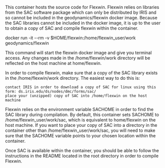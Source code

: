 This container hosts the source code for Flexwin. Flexwin relies on libraries from the SAC software package which can only be distributed by IRIS and so cannot be included in the geodynamics/flexwin docker image. Because the SAC libraries cannot be included in the docker image, it is up to the user to obtain a copy of SAC and compile flexwin within the container.

docker run -it --rm -v $HOME/flexwin:/home/flexwin_user/work geodynamics/flexwin

This command will start the flexwin docker image and give you terminal access. Any changes made in the /home/flexwin/work directory will be reflected on the host machine at home/flexwin.

In order to compile flexwin, make sure that a copy of the SAC library exists in the /home/flexwin/work directory. The easiest way to do this is:

    contact IRIS in order to download a copy of SAC for linux using this form: ds.iris.edu/ds/nodes/dmc/forms/sac/
    place your (unzipped) copy of SAC into /home/flexwin on the host machine

Flexwin relies on the environment variable SACHOME in order to find the SAC library during compilation. By default, this container sets SACHOME to /home/flexwin_user/work/sac, which is equivalent to home/flexwin on the host machine. If you want to place your copy of SAC into a directory in the container other than /home/flexwin_user/work/sac, you will need to make sure that the SACHOME variable points to your chosen location within the container.

Once SAC is available within the container, you should be able to follow the instructions in the README located in the root directory in order to compile Flexwin.
